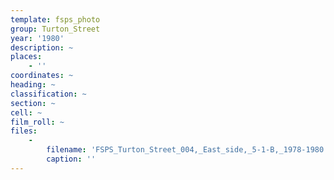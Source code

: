 ```yaml
---
template: fsps_photo
group: Turton_Street
year: '1980'
description: ~
places:
    - ''
coordinates: ~
heading: ~
classification: ~
section: ~
cell: ~
film_roll: ~
files:
    -
        filename: 'FSPS_Turton_Street_004,_East_side,_5-1-B,_1978-1980.png'
        caption: ''
---
```


